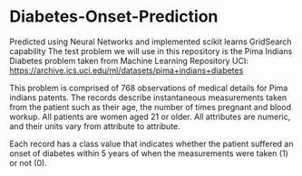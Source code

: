 # Diabetes-Onset-Prediction
Predicted using Neural Networks and implemented scikit learns GridSearch capability
The test problem we will use in this repository is the Pima Indians Diabetes problem taken from Machine Learning Repository UCI: 
https://archive.ics.uci.edu/ml/datasets/pima+indians+diabetes

This problem is comprised of 768 observations of medical details for Pima indians patents. The records describe instantaneous
measurements taken from the patient such as their age, the number of times pregnant and blood workup. 
All patients are women aged 21 or older. All attributes are numeric, and their units vary from attribute to attribute.

Each record has a class value that indicates whether the patient suffered an onset of diabetes within 5 years of when 
the measurements were taken (1) or not (0).

